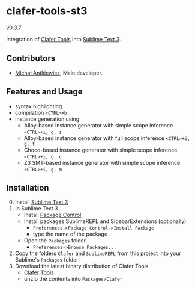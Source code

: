 clafer-tools-st3
=====================

v0.3.7

Integration of [Clafer Tools](http://clafer.org) into [Sublime Text 3](http://www.sublimetext.com/).

Contributors
------------

* [Michał Antkiewicz](http://gsd.uwaterloo.ca/mantkiew), Main developer.

Features and Usage
------------------

* syntax highlighting
* compilation `<CTRL>+b`
* instance generation using
   * Alloy-based instance generator with simple scope inference `<CTRL>+i, g, s`
   * Alloy-based instance generator with full scope inference `<CTRL>+i, g, f`
   * Choco-based instance generator with simple scope inference `<CTRL>+i, g, c`
   * Z3 SMT-based instance generator with simple scope inference `<CTRL>+i, g, m`

Installation
------------

0. Install [Sublime Text 3](http://www.sublimetext.com/3)
1. In Sublime Text 3
   * Install [Package Control](https://sublime.wbond.net/installation)
   * Install packages SublimeREPL and SidebarExtensions (optionally)
      * `Preferences->Package Control->Install Package` 
      * type the name of the package
   * Open the `Packages` folder 
      * `Preferences->Browse Packages...`
2. Copy the folders `Clafer` and `SublimeREPL` from this project into your Sublime's `Packages` folder
3. Download the latest binary distribution of Clafer Tools
   * [Clafer Tools](http://gsd.uwaterloo.ca/clafer-tools-binary-distributions)
   * unzip the contents into `Packages/Clafer` 